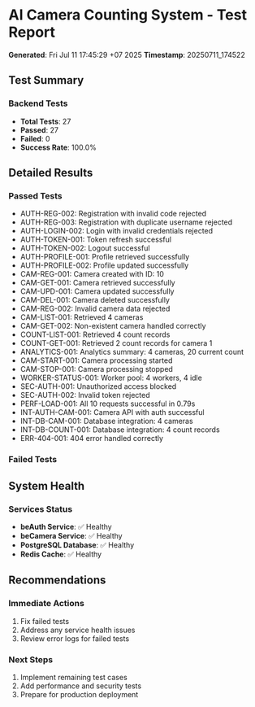 # AI Camera Counting System - Test Report

**Generated**: Fri Jul 11 17:45:29 +07 2025
**Timestamp**: 20250711_174522

## Test Summary

### Backend Tests
- **Total Tests**: 27
- **Passed**: 27
- **Failed**: 0
- **Success Rate**: 100.0%

## Detailed Results

### Passed Tests
- AUTH-REG-002: Registration with invalid code rejected
- AUTH-REG-003: Registration with duplicate username rejected
- AUTH-LOGIN-002: Login with invalid credentials rejected
- AUTH-TOKEN-001: Token refresh successful
- AUTH-TOKEN-002: Logout successful
- AUTH-PROFILE-001: Profile retrieved successfully
- AUTH-PROFILE-002: Profile updated successfully
- CAM-REG-001: Camera created with ID: 10
- CAM-GET-001: Camera retrieved successfully
- CAM-UPD-001: Camera updated successfully
- CAM-DEL-001: Camera deleted successfully
- CAM-REG-002: Invalid camera data rejected
- CAM-LIST-001: Retrieved 4 cameras
- CAM-GET-002: Non-existent camera handled correctly
- COUNT-LIST-001: Retrieved 4 count records
- COUNT-GET-001: Retrieved 2 count records for camera 1
- ANALYTICS-001: Analytics summary: 4 cameras, 20 current count
- CAM-START-001: Camera processing started
- CAM-STOP-001: Camera processing stopped
- WORKER-STATUS-001: Worker pool: 4 workers, 4 idle
- SEC-AUTH-001: Unauthorized access blocked
- SEC-AUTH-002: Invalid token rejected
- PERF-LOAD-001: All 10 requests successful in 0.79s
- INT-AUTH-CAM-001: Camera API with auth successful
- INT-DB-CAM-001: Database integration: 4 cameras
- INT-DB-COUNT-001: Database integration: 4 count records
- ERR-404-001: 404 error handled correctly

### Failed Tests


## System Health

### Services Status
- **beAuth Service**: ✅ Healthy
- **beCamera Service**: ✅ Healthy
- **PostgreSQL Database**: ✅ Healthy
- **Redis Cache**: ✅ Healthy

## Recommendations

### Immediate Actions
1. Fix failed tests
2. Address any service health issues
3. Review error logs for failed tests

### Next Steps
1. Implement remaining test cases
2. Add performance and security tests
3. Prepare for production deployment

